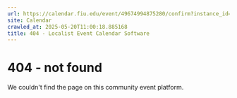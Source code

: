 ```yaml
---
url: https://calendar.fiu.edu/event/49674994875280/confirm?instance_id=49674994876305&return=https%3A%2F%2Fcalendar.fiu.edu%2Fcalendar%3Fevent_types%255B%255D%3D121719
site: Calendar
crawled_at: 2025-05-20T11:00:18.885168
title: 404 - Localist Event Calendar Software
---
```


# 404 - not found
We couldn't find the page on this community event platform.
